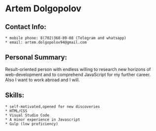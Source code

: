 # Artem Dolgopolov

## Contact Info:

    * mobile phone: 8(702)368-89-08 (Telegram and whatsapp)
    * email: artem.dolgopolov94@gmail.com

## Personal Summary:

Result-oriented person with endless willing to research new horizons of web-development and to comprehend JavaScript for my further career. Also I want to work abroad and I will.

## Skills:

    * self-motivated,opened for new discoveries
    * HTML/CSS
    * Visual Studio Code
    * A minor experience in Javascript
    * Gulp (low proficiency)
